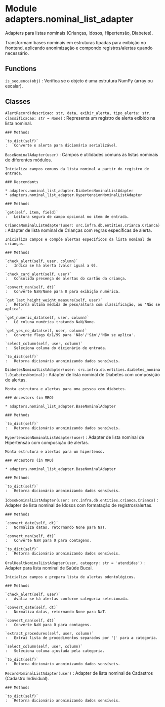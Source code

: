 Module adapters.nominal_list_adapter
====================================
Adapters para listas nominais (Crianças, Idosos, Hipertensão, Diabetes).

Transformam bases nominais em estruturas tipadas para exibição no
frontend, aplicando anonimização e compondo registros/alertas quando necessário.

Functions
---------

`is_sequence(obj)`
:   Verifica se o objeto é uma estrutura NumPy (array ou escalar).

Classes
-------

`AlertRecord(descricao: str, data, exibir_alerta, tipo_alerta: str, classificacao: str = None)`
:   Representa um registro de alerta exibido na lista nominal.

    ### Methods

    `to_dict(self)`
    :   Converte o alerta para dicionário serializável.

`BaseNominalAdapter(user)`
:   Campos e utilidades comuns às listas nominais de diferentes módulos.
    
    Inicializa campos comuns da lista nominal a partir do registro de entrada.

    ### Descendants

    * adapters.nominal_list_adapter.DiabetesNominalListAdapter
    * adapters.nominal_list_adapter.HypertensionNominalListAdapter

    ### Methods

    `get(self, item, field)`
    :   Leitura segura de campo opcional no item de entrada.

`CriancaNominalListAdapter(user: src.infra.db.entities.crianca.Crianca)`
:   Adapter de lista nominal de Crianças com regras específicas de alerta.
    
    Inicializa campos e compõe alertas específicos da lista nominal de crianças.

    ### Methods

    `check_alert(self, user, column)`
    :   Indica se há alerta (valor igual a 0).

    `check_card_alert(self, user)`
    :   Consolida presença de alertas do cartão da criança.

    `convert_nan(self, dt)`
    :   Converte NaN/None para 0 para exibição numérica.

    `get_last_height_weight_measure(self, user)`
    :   Retorna última medida de peso/altura com classificação, ou 'Não se aplica'.

    `get_numeric_data(self, user, column)`
    :   Lê coluna numérica tratando NaN/None.

    `get_yes_no_data(self, user, column)`
    :   Converte flags 0/1/99 para 'Não'/'Sim'/'Não se aplica'.

    `select_column(self, user, column)`
    :   Seleciona coluna do dicionário de entrada.

    `to_dict(self)`
    :   Retorna dicionário anonimizando dados sensíveis.

`DiabetesNominalListAdapter(user: src.infra.db.entities.diabetes_nominal.DiabetesNominal)`
:   Adapter de lista nominal de Diabetes com composição de alertas.
    
    Monta estrutura e alertas para uma pessoa com diabetes.

    ### Ancestors (in MRO)

    * adapters.nominal_list_adapter.BaseNominalAdapter

    ### Methods

    `to_dict(self)`
    :   Retorna dicionário anonimizando dados sensíveis.

`HypertensionNominalListAdapter(user)`
:   Adapter de lista nominal de Hipertensão com composição de alertas.
    
    Monta estrutura e alertas para um hipertenso.

    ### Ancestors (in MRO)

    * adapters.nominal_list_adapter.BaseNominalAdapter

    ### Methods

    `to_dict(self)`
    :   Retorna dicionário anonimizando dados sensíveis.

`IdosoNominalListAdapter(user: src.infra.db.entities.crianca.Crianca)`
:   Adapter de lista nominal de Idosos com formatação de registros/alertas.

    ### Methods

    `convert_date(self, dt)`
    :   Normaliza datas, retornando None para NaT.

    `convert_nan(self, dt)`
    :   Converte NaN para 0 para contagens.

    `to_dict(self)`
    :   Retorna dicionário anonimizando dados sensíveis.

`OralHealtNominalListAdapter(user, category: str = 'atendidas')`
:   Adapter para lista nominal de Saúde Bucal.
    
    Inicializa campos e prepara lista de alertas odontológicos.

    ### Methods

    `check_alert(self, user)`
    :   Avalia se há alertas conforme categoria selecionada.

    `convert_date(self, dt)`
    :   Normaliza datas, retornando None para NaT.

    `convert_nan(self, dt)`
    :   Converte NaN para 0 para contagens.

    `extract_procedures(self, user, column)`
    :   Extrai lista de procedimentos separados por '|' para a categoria.

    `select_column(self, user, column)`
    :   Seleciona coluna ajustada pela categoria.

    `to_dict(self)`
    :   Retorna dicionário anonimizando dados sensíveis.

`RecordNominalListAdapter(user)`
:   Adapter de lista nominal de Cadastros (Cadastro Individual).

    ### Methods

    `to_dict(self)`
    :   Retorna dicionário anonimizando dados sensíveis.